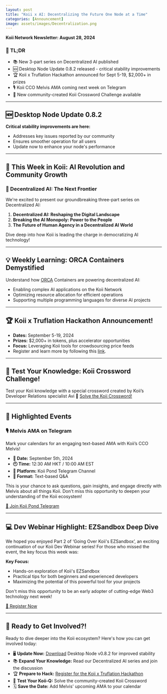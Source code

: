 ```yaml
---
layout: post
title: "Koii x AI: Decentralizing the Future One Node at a Time"
categories: [Announcement]
image: assets/images/Decentralization.png
---
```


**Koii Network Newsletter: August 28, 2024**

### 🐠 TL;DR
- 📚 New 3-part series on Decentralized AI published
- 🆕 Desktop Node Update 0.8.2 released - critical stability improvements
- 🏆 Koii x Truflation Hackathon announced for Sept 5-19, $2,000+ in prizes
- 🎙️ Koii CCO Melvis AMA coming next week on Telegram
- 🧩 New community-created Koii Crossword Challenge available

---

## 🆕 Desktop Node Update 0.8.2
**Critical stability improvements are here:**
- Addresses key issues reported by our community
- Ensures smoother operation for all users
- Update now to enhance your node's performance

---

## 🚀 This Week in Koii: AI Revolution and Community Growth

### 🧠 Decentralized AI: The Next Frontier
We're excited to present our groundbreaking three-part series on Decentralized AI:
1. **Decentralized AI: Reshaping the Digital Landscape**
2. **Breaking the AI Monopoly: Power to the People**
3. **The Future of Human Agency in a Decentralized AI World**

Dive deep into how Koii is leading the charge in democratizing AI technology!

---

## 💡 Weekly Learning: ORCA Containers Demystified
Understand how [ORCA](https://www.orcacompute.com/) Containers are powering decentralized AI:
- Enabling complex AI applications on the Koii Network
- Optimizing resource allocation for efficient operations
- Supporting multiple programming languages for diverse AI projects


---

## 🏆 Koii x Truflation Hackathon Announcement!
- **Dates:** September 5-19, 2024
- **Prizes:** $2,000+ in tokens, plus accelerator opportunities
- **Focus:** Leveraging Koii tools for crowdsourcing price feeds
- Register and learn more by following this [link](https://lu.ma/t0ysydo6).

---

## 🧩 Test Your Knowledge: Koii Crossword Challenge!
Test your Koii knowledge with a special crossword created by Koii’s Developer Relations specialist Avi 🎏 [Solve the Koii Crossword!](https://share.eclipsecrossword.com/play/97d93990/koii-network-crosswords-puzzle-1)

---

## 📅 Highlighted Events

### 🎙️ Melvis AMA on Telegram
Mark your calendars for an engaging text-based AMA with Koii’s CCO Melvis!

- **📅 Date:** September 5th, 2024
- **🕙 Time:** 12:30 AM HKT / 10:00 AM EST
- **📱 Platform:** Koii Pond Telegram Channel
- **📝 Format:** Text-based Q&A

This is your chance to ask questions, gain insights, and engage directly with Melvis about all things Koii. Don't miss this opportunity to deepen your understanding of the Koii ecosystem!

[🔗 Join Koii Pond Telegram](https://t.me/koiinetwork)

---

## 💻 Dev Webinar Highlight: EZSandbox Deep Dive
We hoped you enjoyed Part 2 of ‘Going Over Koii's EZSandbox’, an exciting continuation of our Koii Dev Webinar series! For those who missed the event, the key focus this week was:

**Key Focus:**
- Hands-on exploration of Koii's EZSandbox
- Practical tips for both beginners and experienced developers
- Maximizing the potential of this powerful tool for your projects

Don't miss this opportunity to be an early adopter of cutting-edge Web3 technology next week!

[🔗 Register Now](https://lu.ma/65ua3cai)

---

## 🚀 Ready to Get Involved?!
Ready to dive deeper into the Koii ecosystem? Here's how you can get involved today:

- 🖥️ **Update Now:** [Download](https://www.koii.network/node) Desktop Node v0.8.2 for improved stability
- 📚 **Expand Your Knowledge:** Read our Decentralized AI series and join the discussion
- 🏆 **Prepare to Hack:** [Register for the Koii x Truflation Hackathon](https://lu.ma/t0ysydo6)
- 🧩 **Test Your Koii-Q:** Solve the community-created Koii Crossword
- 🗓️ **Save the Date:** Add Melvis' upcoming AMA to your calendar
